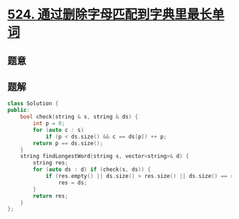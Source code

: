 #  [524. 通过删除字母匹配到字典里最长单词](https://leetcode.cn/problems/longest-word-in-dictionary-through-deleting/)

## 题意



## 题解



```c++
class Solution {
public:
    bool check(string & s, string & ds) {
        int p = 0;
        for (auto c : s)
            if (p < ds.size() && c == ds[p]) ++ p;
        return p == ds.size();
    }
    string findLongestWord(string s, vector<string>& d) {
        string res;
        for (auto ds : d) if (check(s, ds)) {
            if (res.empty() || ds.size() > res.size() || ds.size() == res.size() && ds < res)
                res = ds;
        }
        return res;
    }
};
```



```python3

```

